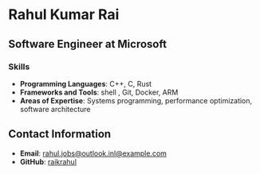 
# Rahul Kumar Rai

## Software Engineer at Microsoft

### Skills
- **Programming Languages**: C++, C, Rust
- **Frameworks and Tools**: shell , Git, Docker, ARM 
- **Areas of Expertise**: Systems programming, performance optimization, software architecture

## Contact Information
- **Email**: [rahul.jobs@outlook.inl@example.com](mailto:rahul.jobs@outlook.in)
- **GitHub**: [raikrahul](https://github.com/raikrahul)
